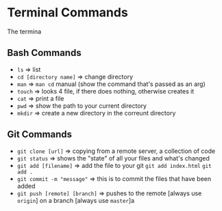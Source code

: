 # Terminal Commands

The termina

## Bash Commands

- `ls` => list
- `cd [directory name]` => change directory
- `man` => `man cd` manual (show the command that's passed as an arg)
- `touch` => looks 4 file, if there does nothing, otherwise creates it
- `cat` => print a file
- `pwd` => show the path to your current directory
- `mkdir` => create a new directory in the correunt directory

## Git Commands

- `git clone [url]` => copying from a remote server, a collection of code
- `git status` => shows the "state" of all your files and what's changed
- `git add [filename]` => add the file to your git `git add index.html` `git add .`
- `git commit -m "message"` => this is to commit the files that have been added
- `git push [remote] [branch]` => pushes to the remote [always use `origin`] on a branch [always use `master`]a
